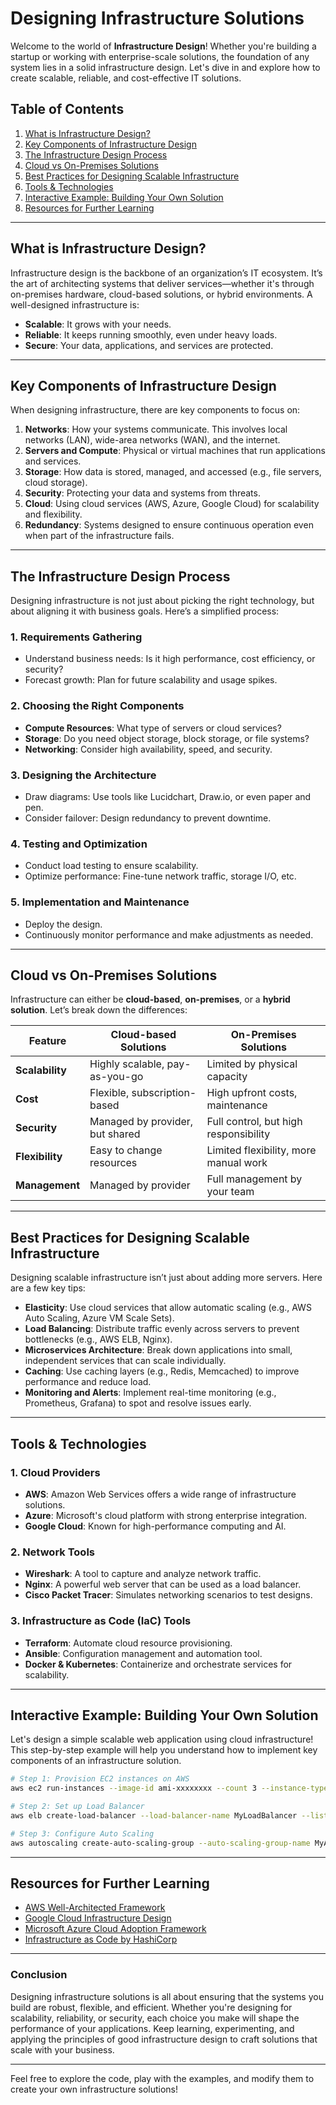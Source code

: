 
# Designing Infrastructure Solutions

Welcome to the world of **Infrastructure Design**! Whether you're building a startup or working with enterprise-scale solutions, the foundation of any system lies in a solid infrastructure design. Let's dive in and explore how to create scalable, reliable, and cost-effective IT solutions.

## Table of Contents
1. [What is Infrastructure Design?](#what-is-infrastructure-design)
2. [Key Components of Infrastructure Design](#key-components-of-infrastructure-design)
3. [The Infrastructure Design Process](#the-infrastructure-design-process)
4. [Cloud vs On-Premises Solutions](#cloud-vs-on-premises-solutions)
5. [Best Practices for Designing Scalable Infrastructure](#best-practices-for-designing-scalable-infrastructure)
6. [Tools & Technologies](#tools--technologies)
7. [Interactive Example: Building Your Own Solution](#interactive-example-building-your-own-solution)
8. [Resources for Further Learning](#resources-for-further-learning)

---

## What is Infrastructure Design?

Infrastructure design is the backbone of an organization’s IT ecosystem. It’s the art of architecting systems that deliver services—whether it's through on-premises hardware, cloud-based solutions, or hybrid environments. A well-designed infrastructure is:
- **Scalable**: It grows with your needs.
- **Reliable**: It keeps running smoothly, even under heavy loads.
- **Secure**: Your data, applications, and services are protected.

---

## Key Components of Infrastructure Design

When designing infrastructure, there are key components to focus on:

1. **Networks**: How your systems communicate. This involves local networks (LAN), wide-area networks (WAN), and the internet.
2. **Servers and Compute**: Physical or virtual machines that run applications and services.
3. **Storage**: How data is stored, managed, and accessed (e.g., file servers, cloud storage).
4. **Security**: Protecting your data and systems from threats.
5. **Cloud**: Using cloud services (AWS, Azure, Google Cloud) for scalability and flexibility.
6. **Redundancy**: Systems designed to ensure continuous operation even when part of the infrastructure fails.

---

## The Infrastructure Design Process

Designing infrastructure is not just about picking the right technology, but about aligning it with business goals. Here’s a simplified process:

### 1. **Requirements Gathering**
   - Understand business needs: Is it high performance, cost efficiency, or security?
   - Forecast growth: Plan for future scalability and usage spikes.

### 2. **Choosing the Right Components**
   - **Compute Resources**: What type of servers or cloud services?
   - **Storage**: Do you need object storage, block storage, or file systems?
   - **Networking**: Consider high availability, speed, and security.

### 3. **Designing the Architecture**
   - Draw diagrams: Use tools like Lucidchart, Draw.io, or even paper and pen.
   - Consider failover: Design redundancy to prevent downtime.

### 4. **Testing and Optimization**
   - Conduct load testing to ensure scalability.
   - Optimize performance: Fine-tune network traffic, storage I/O, etc.

### 5. **Implementation and Maintenance**
   - Deploy the design.
   - Continuously monitor performance and make adjustments as needed.

---

## Cloud vs On-Premises Solutions

Infrastructure can either be **cloud-based**, **on-premises**, or a **hybrid solution**. Let’s break down the differences:

| Feature                 | Cloud-based Solutions             | On-Premises Solutions         |
|-------------------------|-----------------------------------|------------------------------|
| **Scalability**          | Highly scalable, pay-as-you-go     | Limited by physical capacity |
| **Cost**                 | Flexible, subscription-based      | High upfront costs, maintenance |
| **Security**             | Managed by provider, but shared   | Full control, but high responsibility |
| **Flexibility**          | Easy to change resources          | Limited flexibility, more manual work |
| **Management**           | Managed by provider               | Full management by your team |

---

## Best Practices for Designing Scalable Infrastructure

Designing scalable infrastructure isn’t just about adding more servers. Here are a few key tips:

- **Elasticity**: Use cloud services that allow automatic scaling (e.g., AWS Auto Scaling, Azure VM Scale Sets).
- **Load Balancing**: Distribute traffic evenly across servers to prevent bottlenecks (e.g., AWS ELB, Nginx).
- **Microservices Architecture**: Break down applications into small, independent services that can scale individually.
- **Caching**: Use caching layers (e.g., Redis, Memcached) to improve performance and reduce load.
- **Monitoring and Alerts**: Implement real-time monitoring (e.g., Prometheus, Grafana) to spot and resolve issues early.

---

## Tools & Technologies

### 1. **Cloud Providers**
   - **AWS**: Amazon Web Services offers a wide range of infrastructure solutions.
   - **Azure**: Microsoft's cloud platform with strong enterprise integration.
   - **Google Cloud**: Known for high-performance computing and AI.

### 2. **Network Tools**
   - **Wireshark**: A tool to capture and analyze network traffic.
   - **Nginx**: A powerful web server that can be used as a load balancer.
   - **Cisco Packet Tracer**: Simulates networking scenarios to test designs.

### 3. **Infrastructure as Code (IaC) Tools**
   - **Terraform**: Automate cloud resource provisioning.
   - **Ansible**: Configuration management and automation tool.
   - **Docker & Kubernetes**: Containerize and orchestrate services for scalability.

---

## Interactive Example: Building Your Own Solution

Let's design a simple scalable web application using cloud infrastructure! This step-by-step example will help you understand how to implement key components of an infrastructure solution.

```bash
# Step 1: Provision EC2 instances on AWS
aws ec2 run-instances --image-id ami-xxxxxxxx --count 3 --instance-type t2.micro --key-name MyKeyPair

# Step 2: Set up Load Balancer
aws elb create-load-balancer --load-balancer-name MyLoadBalancer --listeners "protocol=HTTP,load-balancer-port=80,instance-port=80"

# Step 3: Configure Auto Scaling
aws autoscaling create-auto-scaling-group --auto-scaling-group-name MyAutoScalingGroup --min-size 1 --max-size 5 --desired-capacity 2 --availability-zones us-west-2a
```

---

## Resources for Further Learning

- [AWS Well-Architected Framework](https://aws.amazon.com/architecture/well-architected/)
- [Google Cloud Infrastructure Design](https://cloud.google.com/architecture)
- [Microsoft Azure Cloud Adoption Framework](https://learn.microsoft.com/en-us/azure/cloud-adoption-framework/)
- [Infrastructure as Code by HashiCorp](https://learn.hashicorp.com/collections/terraform/intro)

---

### Conclusion

Designing infrastructure solutions is all about ensuring that the systems you build are robust, flexible, and efficient. Whether you're designing for scalability, reliability, or security, each choice you make will shape the performance of your applications. Keep learning, experimenting, and applying the principles of good infrastructure design to craft solutions that scale with your business.

---

Feel free to explore the code, play with the examples, and modify them to create your own infrastructure solutions!
